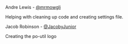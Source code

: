 Andre Lewis - [@mrmowgli](https://github.com/mrmowgli)

Helping with cleaning up code and creating settings file.

Jacob Robinson - [@JacobyJunior](https://github.com/jacobyjunior)

Creating the po-util logo
